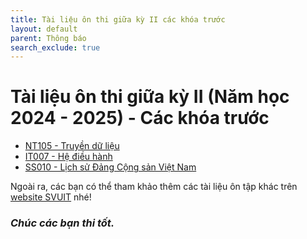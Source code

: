 ```yaml
---
title: Tài liệu ôn thi giữa kỳ II các khóa trước
layout: default
parent: Thông báo
search_exclude: true
---
```


# Tài liệu ôn thi giữa kỳ II (Năm học 2024 - 2025) - Các khóa trước

- [NT105 - Truyền dữ liệu](https://drive.google.com/drive/folders/1SCiJJKs9zIj1Y3LWFF5TkNRKPuAT10K6?usp=drive_link)
- [IT007 - Hệ điều hành](https://drive.google.com/drive/folders/1bKo0SylECJwxqG3v6nmQTg7zX81RX9ok?usp=drive_link)
- [SS010 - Lịch sử Đảng Cộng sản Việt Nam](https://drive.google.com/drive/folders/1_9YkJCjmT-WKL2zP_gd6mNu_-BVZE6Vx?usp=drive_link)

Ngoài ra, các bạn có thể tham khảo thêm các tài liệu ôn tập khác trên [website SVUIT](https://svuit.org/mmtt/) nhé!

### *Chúc các bạn thi tốt.*